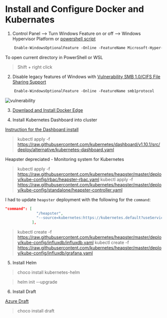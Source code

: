 # Install and Configure Docker and Kubernates

1. Control Panel --> Turn Windows Feature on or off --> Windows Hypervisor Platform or [powershell script](https://docs.microsoft.com/en-us/virtualization/hyper-v-on-windows/quick-start/enable-hyper-v)

```ps
    Enable-WindowsOptionalFeature -Online -FeatureName Microsoft-Hyper-V -All
```

To open current directory in PowerShell or WSL
> Shift + right click

2. Disable legacy features of Windows with [Vulnerability SMB 1.0/CIFS File Sharing Support](https://www.zdnet.com/article/windows-10-tip-stop-using-the-horribly-insecure-smbv1-protocol/)


```ps
    Enable-WindowsOptionalFeature -Online -FeatureName smb1protocol
```

![vulnerability](./img/win10-remove-cifs-vunerubility.JPG)

3. [Downlaod and Install Docker Edge](https://docs.docker.com/docker-for-windows/edge-release-notes/)

4. Install Kubernetes Dashboard into cluster

[Instruction for the Dashboard install](https://github.com/kubernetes/dashboard/wiki/Installation?WT.mc_id=-blog-scottha#recommended-setup)

> kubectl apply -f https://raw.githubusercontent.com/kubernetes/dashboard/v1.10.1/src/deploy/alternative/kubernetes-dashboard.yaml

Heapster depreciated - Monitoring system for Kubernetes
> kubectl apply -f https://raw.githubusercontent.com/kubernetes/heapster/master/deploy/kube-config/rbac/heapster-rbac.yaml
> kubectl apply -f https://raw.githubusercontent.com/kubernetes/heapster/master/deploy/kube-config/standalone/heapster-controller.yaml

I had to update `heapster` deployment with the following for the `command`:
```json
"command": [
              "/heapster",
              "--source=kubernetes:https://kubernetes.default?useServiceAccount=true&kubeletHttps=true&kubeletPort=10250&insecure=true"
            ],
```

> kubectl create -f https://raw.githubusercontent.com/kubernetes/heapster/master/deploy/kube-config/influxdb/influxdb.yaml
> kubectl create -f https://raw.githubusercontent.com/kubernetes/heapster/master/deploy/kube-config/influxdb/grafana.yaml

5. Install Helm

> choco install kubernetes-helm

> helm init --upgrade


6. Install Draft

[Azure Draft](https://github.com/Azure/draft)

>  choco install draft
